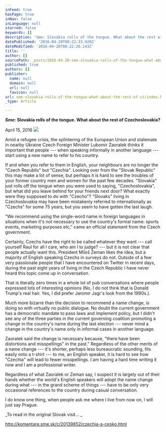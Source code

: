 ```yaml
---
inFeed: true
hasPage: true
inNav: false
inLanguage: null
starred: false
keywords: []
description: 'Sme: Slovakia rolls of the tongue. What about the rest of Czechoslovakia?'
datePublished: '2016-04-20T08:22:33.920Z'
dateModified: '2016-04-20T08:22:26.143Z'
title: ''
author: []
sourcePath: _posts/2016-04-20-sme-slovakia-rolls-of-the-tongue-what-about-the-rest-of-cz.md
published: true
authors: []
publisher:
  name: null
  domain: null
  url: null
  favicon: null
url: sme-slovakia-rolls-of-the-tongue-what-about-the-rest-of-cz/index.html
_type: Article

---
```

**_Sme_: Slovakia rolls of the tongue. What about the rest of Czechoslovakia?**

April 15, 2016
![](https://the-grid-user-content.s3-us-west-2.amazonaws.com/8c2222ca-bbdc-4e0e-8f3b-c4e9dcde0aa6.jpg)

Amid a refugee crisis, the splintering of the European Union and stalemate in nearby Ukraine Czech Foreign Minister Lubomir Zaoralek thinks it important that people --- when speaking informally in another language --- start using a new name to refer to his country. 

If and when you refer to them in English, your neighbours are no longer the "Czech Republic" but "Czechia". Looking over from the "Slovak Republic" this may make a lot of sense, but perhaps it is hard to see the troubles of your former country men and women for the past few decades. "Slovakia" just rolls off the tongue when you were used to saying, "Czechoslovakia", but what did you leave behind for your friends next door? What exactly were they supposed to do with "Czecho"? "Slovaks" living in Czechoslovakia may have been mistakenly referred to internationally as "Czechs" for some 75 years, but you seem to have gotten the last laugh. 

"We recommend using the single-word name in foreign languages in situations when it's not necessary to use the country's formal name: sports events, marketing purposes etc," came an official statement from the Czech government. 

Certainly, Czechs have the right to be called whatever they want --- call yourself Raul for all I care, who am I to judge? --- but it is not clear that people actually want this. President Miloš Zeman likes the idea, but a majority of English speaking Czechs in surveys do not. Outside of a few very passionate people that I have encountered on Twitter in recent days, during the past eight years of living in the Czech Republic I have never heard this topic come up in conversation. 

That is literally zero times in a whole lot of pub conversations where people expressed lots of interesting opinions (No, I do not think that is Donald Trump's real hair. Yes, I did prefer Jaromir Jagr's look from the 1990s.). 

Much more bizarre than the decision to recommend a name change, is doing so with virtually no public dialogue. No doubt the current government has a democratic mandate to pass laws and implement policy, but I didn't see any of the three parties in the current governing coalition promoting a change in the country's name during the last election --- never mind a change in the country's name only in informal cases in another language. 

Zaoralek said the change is necessary because, "there have been distortions and misspellings" in the past." Regardless of the other merits of a name change --- it's shorter, perhaps less bureaucratic sounding, fits easily onto a t-shirt --- to me, an English speaker, it is hard to see how "Czechia" will lead to fewer misspellings. I am having a hard time writing it now and I am a professional writer. 

Regardless of what Zaoralek or Zeman say, I suspect it is largely out of their hands whether the world's English speakers will adopt the name change during what --- in the grand scheme of things --- have to be only very occasional references to the country during casual conversation. 

I do know one thing, when people ask me where I live from now on, I will just say Prague. 

_To read in the original Slovak visit... _

http://komentare.sme.sk/c/20139852/czechia-a-cesko.html